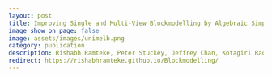 ```yaml
---
layout: post
title: Improving Single and Multi-View Blockmodelling by Algebraic Simplification
image_show_on_page: false
image: assets/images/unimelb.png
category: publication
description: Rishabh Ramteke, Peter Stuckey, Jeffrey Chan, Kotagiri Rao, James Bailey, Christopher Leckie || IJCNN 2020 IEEE WCCI, Glasgow(UK)
redirect: https://rishabhramteke.github.io/Blockmodelling/
---
```

